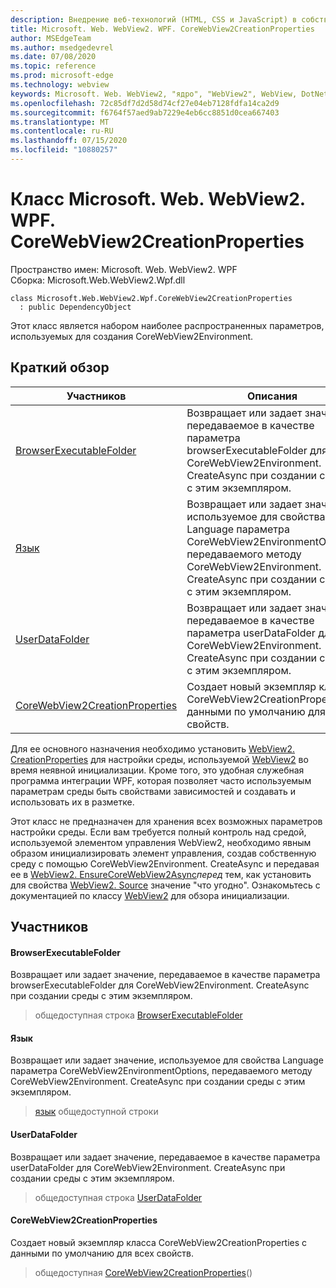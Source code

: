 ```yaml
---
description: Внедрение веб-технологий (HTML, CSS и JavaScript) в собственные приложения с помощью элемента управления Microsoft Edge WebView2
title: Microsoft. Web. WebView2. WPF. CoreWebView2CreationProperties
author: MSEdgeTeam
ms.author: msedgedevrel
ms.date: 07/08/2020
ms.topic: reference
ms.prod: microsoft-edge
ms.technology: webview
keywords: Microsoft. Web. WebView2, "ядро", "WebView2", WebView, DotNet, WPF, WinForms, App, EDGE, CoreWebView2, CoreWebView2Controller, браузерный элемент управления, EDGE HTML, Microsoft. Web. WebView2. WPF. CoreWebView2CreationProperties
ms.openlocfilehash: 72c85df7d2d58d74cf27e04eb7128fdfa14ca2d9
ms.sourcegitcommit: f6764f57aed9ab7229e4eb6cc8851d0cea667403
ms.translationtype: MT
ms.contentlocale: ru-RU
ms.lasthandoff: 07/15/2020
ms.locfileid: "10880257"
---
```

# Класс Microsoft. Web. WebView2. WPF. CoreWebView2CreationProperties 

Пространство имен: Microsoft. Web. WebView2. WPF \
Сборка: Microsoft.Web.WebView2.Wpf.dll

```
class Microsoft.Web.WebView2.Wpf.CoreWebView2CreationProperties
  : public DependencyObject
```

Этот класс является набором наиболее распространенных параметров, используемых для создания CoreWebView2Environment.

## Краткий обзор

 Участников                        | Описания
--------------------------------|---------------------------------------------
[BrowserExecutableFolder](#browserexecutablefolder) | Возвращает или задает значение, передаваемое в качестве параметра browserExecutableFolder для CoreWebView2Environment. CreateAsync при создании среды с этим экземпляром.
[Язык](#language) | Возвращает или задает значение, используемое для свойства Language параметра CoreWebView2EnvironmentOptions, передаваемого методу CoreWebView2Environment. CreateAsync при создании среды с этим экземпляром.
[UserDataFolder](#userdatafolder) | Возвращает или задает значение, передаваемое в качестве параметра userDataFolder для CoreWebView2Environment. CreateAsync при создании среды с этим экземпляром.
[CoreWebView2CreationProperties](#corewebview2creationproperties) | Создает новый экземпляр класса CoreWebView2CreationProperties с данными по умолчанию для всех свойств.

Для ее основного назначения необходимо установить [WebView2. CreationProperties](microsoft-web-webview2-wpf-webview2.md) для настройки среды, используемой [WebView2](microsoft-web-webview2-wpf-webview2.md) во время неявной инициализации. Кроме того, это удобная служебная программа интеграции WPF, которая позволяет часто используемым параметрам среды быть свойствами зависимостей и создавать и использовать их в разметке.

Этот класс не предназначен для хранения всех возможных параметров настройки среды. Если вам требуется полный контроль над средой, используемой элементом управления WebView2, необходимо явным образом инициализировать элемент управления, создав собственную среду с помощью CoreWebView2Environment. CreateAsync и передавая ее в [WebView2. EnsureCoreWebView2Async](microsoft-web-webview2-wpf-webview2.md)*перед* тем, как установить для свойства [WebView2. Source](microsoft-web-webview2-wpf-webview2.md) значение "что угодно". Ознакомьтесь с документацией по классу [WebView2](microsoft-web-webview2-wpf-webview2.md) для обзора инициализации.

## Участников

#### BrowserExecutableFolder 

Возвращает или задает значение, передаваемое в качестве параметра browserExecutableFolder для CoreWebView2Environment. CreateAsync при создании среды с этим экземпляром.

> общедоступная строка [BrowserExecutableFolder](#browserexecutablefolder)

#### Язык 

Возвращает или задает значение, используемое для свойства Language параметра CoreWebView2EnvironmentOptions, передаваемого методу CoreWebView2Environment. CreateAsync при создании среды с этим экземпляром.

> [язык](#language) общедоступной строки

#### UserDataFolder 

Возвращает или задает значение, передаваемое в качестве параметра userDataFolder для CoreWebView2Environment. CreateAsync при создании среды с этим экземпляром.

> общедоступная строка [UserDataFolder](#userdatafolder)

#### CoreWebView2CreationProperties 

Создает новый экземпляр класса CoreWebView2CreationProperties с данными по умолчанию для всех свойств.

> общедоступная [CoreWebView2CreationProperties](#corewebview2creationproperties)()


